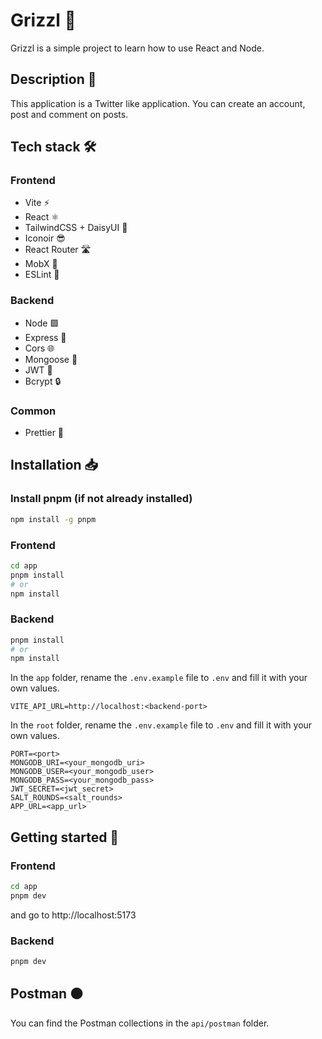 # Grizzl 🐻

Grizzl is a simple project to learn how to use React and Node.

## Description 📝

This application is a Twitter like application. You can create an account, post and comment on posts.

## Tech stack 🛠️

### Frontend

- Vite ⚡
- React ⚛️
- TailwindCSS + DaisyUI 🍃
- Iconoir 😎
- React Router 🛣️
- MobX 🧬
- ESLint 🧹

### Backend

- Node 🟩
- Express 🚂
- Cors 🌐
- Mongoose 🍃
- JWT 🍪
- Bcrypt 🔒

### Common

- Prettier 🧼

## Installation 📥

### Install pnpm (if not already installed)

```bash
npm install -g pnpm
```

### Frontend

```bash
cd app
pnpm install
# or
npm install
```

### Backend

```bash
pnpm install
# or
npm install
```

In the `app` folder, rename the `.env.example` file to `.env` and fill it with your own values.

```env
VITE_API_URL=http://localhost:<backend-port>
```

In the `root` folder, rename the `.env.example` file to `.env` and fill it with your own values.

```env
PORT=<port>
MONGODB_URI=<your_mongodb_uri>
MONGODB_USER=<your_mongodb_user>
MONGODB_PASS=<your_mongodb_pass>
JWT_SECRET=<jwt_secret>
SALT_ROUNDS=<salt_rounds>
APP_URL=<app_url>
```

## Getting started 🏁

### Frontend

```bash
cd app
pnpm dev
```

and go to http://localhost:5173

### Backend

```bash
pnpm dev
```

## Postman 🟠

You can find the Postman collections in the `api/postman` folder.
